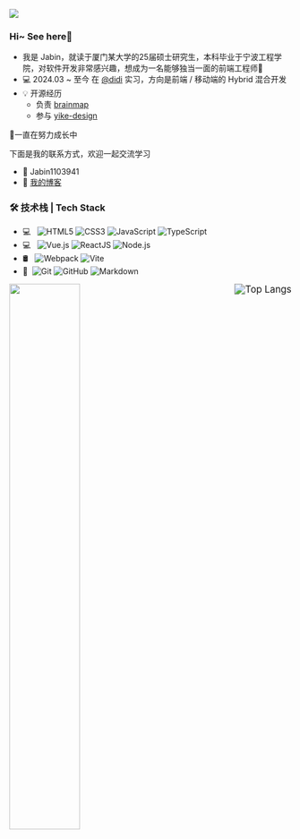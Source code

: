 ![](https://raw.githubusercontent.com/hanyucd/hanyucd/main/header.png)

### Hi~ See here👀

- 我是 Jabin，就读于厦门某大学的25届硕士研究生，本科毕业于宁波工程学院，对软件开发非常感兴趣，想成为一名能够独当一面的前端工程师🤩
- 💻 2024.03 ~ 至今  在 [@didi](https://github.com/didi) 实习，方向是前端 / 移动端的 Hybrid 混合开发   
- 💡 开源经历
  - 负责 [brainmap](https://github.com/Jabinuu/brain-map)
  - 参与 [yike-design](https://github.com/ecaps1038/yike-design-dev)


🌱一直在努力成长中

下面是我的联系方式，欢迎一起交流学习

+ 💬 Jabin1103941
+ 📝 [我的博客](https://mongobin.top/)

### 🛠 技术栈 | Tech Stack  

- 💻 &#160; ![HTML5](https://img.shields.io/badge/-HTML5-333333?style=flat&logo=html5)
![CSS3](https://img.shields.io/badge/-CSS3-333333?style=flat&logo=css3)
![JavaScript](https://img.shields.io/badge/-JavaScript-333333?style=flat&logo=javascript)
![TypeScript](https://img.shields.io/badge/-TypeScript-333333?style=flat&logo=typescript)
- 💻 &#160; ![Vue.js](https://img.shields.io/badge/-VueJS-333333?style=flat&logo=Vue.js)
![ReactJS](https://img.shields.io/badge/-ReactJS-333333?style=flat&logo=react)
![Node.js](https://img.shields.io/badge/-Node.js-333333?style=flat&logo=node.js)
- 🛢 &#160; ![Webpack](https://img.shields.io/badge/-Webpack-333333?style=flat&logo=webpack)
![Vite](https://img.shields.io/badge/-Vite-333333?style=flat&logo=vite)
- 🔧 &#160;![Git](https://img.shields.io/badge/-Git-333333?style=flat&logo=git)
![GitHub](https://img.shields.io/badge/-GitHub-333333?style=flat&logo=github)
![Markdown](https://img.shields.io/badge/-Markdown-333333?style=flat&logo=markdown)

[<img  align="right" src="https://github-readme-stats.vercel.app/api/top-langs/?username=Jabinuu&layout=compact&theme=tokyonight" alt="Top Langs" style="zoom:120%;" />](https://github.com/anuraghazra/github-readme-stats)

<img width="50%" align="left" height="auto" src="https://github-readme-stats.vercel.app/api?username=Jabinuu&show_icons=true&theme=tokyonight" />
